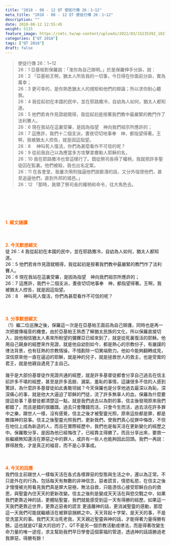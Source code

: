 ```yaml
---
title: "2018 - 08 - 12 QT 使徒行傳 26：1~12"
meta_title: "2018 - 08 - 12 QT 使徒行傳 26：1~12"
description: ""
date: 2018-08-12 12:55:45
weight: 5115
feature_image: https://cmtc.tw/wp-content/uploads/2022/03/15235392_10211799862337740_180693556567566654_o-1.webp
categories: ["QT 2018"]
tags: ["QT 2018"]
draft: false
---
```


<blockquote>使徒行傳 26：1~12<br />
26：1 亞基帕對保羅說：「准你為自己辯明。」於是保羅伸手分訴，說：<br />
26：2 「亞基帕王啊，猶太人所告我的一切事，今日得在你面前分訴，實為萬幸；<br />
26：3 更可幸的，是你熟悉猶太人的規矩和他們的辯論；所以求你耐心聽我。<br />
26：4 我從起初在本國的民中，並在耶路撒冷，自幼為人如何，猶太人都知道。<br />
26：5 他們若肯作見證就曉得，我從起初是按著我們教中最嚴緊的教門作了法利賽人。<br />
26：6 現在我站在這裏受審，是因為指望　神向我們祖宗所應許的；<br />
26：7 這應許，我們十二個支派，晝夜切切地事奉　神，都指望得著。王啊，我被猶太人控告，就是因這指望。<br />
26：8 　神叫死人復活，你們為甚麼看作不可信的呢？<br />
26：9 從前我自己以為應當多方攻擊拿撒勒人耶穌的名，<br />
26：10 我在耶路撒冷也曾這樣行了。既從祭司長得了權柄，我就把許多聖徒囚在監裏。他們被殺，我也出名定案。<br />
26：11 在各會堂，我屢次用刑強逼他們說褻瀆的話，又分外惱恨他們，甚至追逼他們，直到外邦的城邑。」<br />
26：12 「那時，我領了祭司長的權柄和命令，往大馬色去。</blockquote><br />
&nbsp;<br />
<br />
&nbsp;<br />
<br />
<span style="color: #ff6600;"><strong>1. </strong><strong>經文誦讀</strong></span><br />
<br />
<span style="color: #ff6600;"><strong> </strong></span><br />
<br />
<span style="color: #ff6600;"><strong>2. 今天默想</strong><strong>經文<br />
</strong></span>徒 26：4 我從起初在本國的民中，並在耶路撒冷，自幼為人如何，猶太人都知道。<br />
26：5 他們若肯作見證就曉得，我從起初是按著我們教中最嚴緊的教門作了法利賽人。<br />
26：6 現在我站在這裏受審，是因為指望　神向我們祖宗所應許的；<br />
26：7 這應許，我們十二個支派，晝夜切切地事奉　神，都指望得著。王啊，我被猶太人控告，就是因這指望。<br />
26：8 　神叫死人復活，你們為甚麼看作不可信的呢？<br />
<br />
&nbsp;<br />
<br />
<span style="color: #ff6600;"><strong>3. 分享默想經文<br />
</strong></span>（1）繼二位巡撫之後，保羅這一次是在亞基帕王面前為自己辯護，同時也是再一次把握傳福音的機會。由於亞基帕王熟悉了解猶太民族的文化，所以保羅直接切入，說他相信猶太人素來所盼望的彌賽亞已經來到了，就是從死裏復活的耶穌。他用自己親身的經歷來作見證，就是他自幼到如今，都是熱心的宗教份子，有嚴謹的律法背景，也有狂熱的宗教情操，不惜剷除一切異端勢力。他如今能夠翻轉成見，深信原來他一直在逼迫的耶穌，就是神的兒子，就是拯救世人的救主，也是受膏的君王，就是他親自遇見了主自己。<br />
<br />
幾乎是大部份基督徒作見證共通的經歷，就是許多基督徒都會分享自己過去在信主前許多不堪的經歷，甚至是許多丟臉、漏氣、羞恥的事情，這讓很多不信的人感到驚訝，為什麼許多基督徒如此勇敢坦誠？今天保羅也是分享他過去最深以為恥，深深痛心的事，就是他大大逼迫了耶穌的門徒，流了許多無辜人的血，保羅為什麼要提這些事？基督徒都清楚這一點，就是我們過去以為對的事，信主後發現原來我們都錯了，而且是錯的很離譜。過去只會賺錢而活，只會今生而活，過去活在許多罪中之樂，跟世人一樣，沒有感覺，信主之後才被聖靈光照，原來這些都是罪，都是敵擋神的惡事。信主之後聖靈光照我們，更新我們，使我們真心從罪中悔改，不但在地位上成為新造的人，而且在實際經歷中，我們也是每天活在更新變化的經歷之中。保羅敢分享，是因為他已經悔改了，已經靠主得勝了。而且分享出來，要救一些繼續無知還活在罪惡之中的罪人，或許有一些人也能夠因此回頭。我們一再說：罪得赦免，才是真正的福音，而不是心享事成。<br />
<br />
&nbsp;<br />
<br />
<span style="color: #ff6600;"><strong>4. 今天的回應<br />
</strong></span>我們信主前跟世人一樣每天活在各式各樣罪惡的型態與生活之中，還以為正常。不只是外在的行為，包括每天有無數的非神信念，惡者謊言，情慾私慾，在信主之後才慢慢被光照看見我們真是罪大惡極，無法自救，只能憑信心接受耶穌白白的救恩，與聖靈內住天天的更新改變。信主之後則是變成天天活在與慾交戰之中，如果我們更靠近神的話，更體貼聖靈，我們就能感受到這一天有得勝的經歷。如果這一天我們更靠近世界，更靠近惡者的謊言 更遠離神的話，更消滅聖靈的感動，那麼這一天我們可能就繼續活在被罪惡捆綁之中。天天背起十字架，是天天的事，不是受洗當天的事。我們天天治死老我，天天親近聖靈與神的話，才能得著力量得勝有餘。這也就是QT最大的目的了，QT不是另一個宗教活動或律法，而是得著改變生命力量的唯一途徑，求主幫助我們早日學會這個蒙福的管道，透過神的話語勝過老我罪惡，得勝有餘！
        
